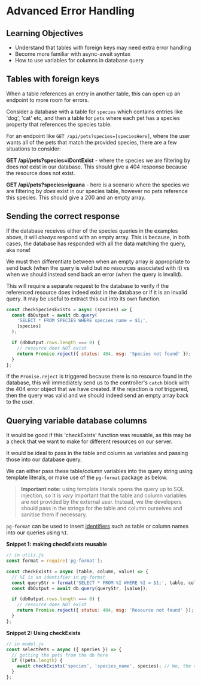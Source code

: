 # Advanced Error Handling

## Learning Objectives

- Understand that tables with foreign keys may need extra error handling
- Become more familiar with async-await syntax
- How to use variables for columns in database query

## Tables with foreign keys

When a table references an entry in another table, this can open up an endpoint to more room for errors.

Consider a database with a table for `species` which contains entries like 'dog', 'cat' etc, and then a table for `pets` where each pet has a species property that references the species table.

For an endpoint like `GET /api/pets?species=[speciesHere]`, where the user wants all of the pets that match the provided species, there are a few situations to consider:

**GET /api/pets?species=iDontExist** - where the species we are filtering by does _not_ exist in our database. This should give a 404 response because the resource does not exist.

**GET /api/pets?species=iguana** - here is a scenario where the species we are filtering by _does_ exist in our species table, however no pets reference this species. This should give a 200 and an empty array.

## Sending the correct response

If the database receives either of the species queries in the examples above, it will _always_ respond with an empty array. This is because, in both cases, the database has responded with all the data matching the query, aka none!

We must then differentiate between when an empty array _is_ appropriate to send back (when the query is valid but no resources associated with it) vs when we should instead send back an error (when the query is invalid).

This will require a separate request to the database to verify if the referenced resource does indeed exist in the database or if it is an invalid query. It may be useful to extract this out into its own function.

```js
const checkSpeciesExists = async (species) => {
  const dbOutput = await db.query(
    'SELECT * FROM SPECIES WHERE species_name = $1;',
    [species]
  );

  if (dbOutput.rows.length === 0) {
    // resource does NOT exist
    return Promise.reject({ status: 404, msg: 'Species not found' });
  }
};
```

If the `Promise.reject` is triggered because there is no resource found in the database, this will immediately send us to the controller's `catch` block with the 404 error object that we have created. If the rejection is _not_ triggered, then the query was valid and we should indeed send an empty array back to the user.

## Querying variable database columns

It would be good if this 'checkExists' function was reusable, as this may be a check that we want to make for different resources on our server.

It would be ideal to pass in the table and column as variables and passing those into our database query.

We can either pass these table/column variables into the query string using template literals, or make use of the `pg-format` package as below.

> **Important note:** using template literals opens the query up to SQL injection, so it is _very_ important that the table and column variables are _not_ provided by the external user. Instead, we the developers should pass in the strings for the table and column ourselves and sanitise them if necessary.

`pg-format` can be used to insert [identifiers](https://www.postgresql.org/docs/9.1/sql-syntax-lexical.html) such as table or column names into our queries using `%I`.

**Snippet 1: making checkExists reusable**

```js
// in utils.js
const format = require('pg-format');

const checkExists = async (table, column, value) => {
  // %I is an identifier in pg-format
  const queryStr = format('SELECT * FROM %I WHERE %I = $1;', table, column);
  const dbOutput = await db.query(queryStr, [value]);

  if (dbOutput.rows.length === 0) {
    // resource does NOT exist
    return Promise.reject({ status: 404, msg: 'Resource not found' });
  }
};
```

**Snippet 2: Using checkExists**

```js
// in model.js
const selectPets = async ({ species }) => {
  // getting the pets from the db here
  if (!pets.length) {
    await checkExists('species', 'species_name', species); // We, the devs, pass in the table and column name
  }
};
```
